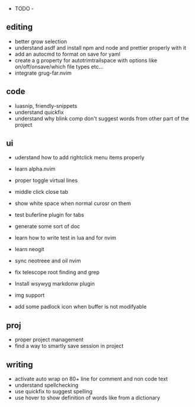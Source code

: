 
- TODO -


## editing
- better grow selection
- understand asdf and install npm and node and prettier properly with it  
- add an autocmd to format on save for yaml  
- create a g property for autotrimtrailspace with options like on/off/onsave/which file types etc...
- integrate grug-far.nvim

## code
- luasnip, friendly-snippets  
- understand quickfix  
- understand why blink comp don't suggest words from other part of the project  

## ui
- uderstand how to add rightclick menu items properly  
- learn alpha.nvim  
- proper toggle virtual lines  
- middle click close tab  
- show white space when normal curosr on them  
- test buferline plugin for tabs  

- generate some sort of doc  
- learn how to write test in lua and for nvim  

- learn neogit  

- sync neotreee and oil nvim  

- fix telescope root finding and grep  

- Install wsywyg markdonw plugin  
- img support  
- add some padlock icon when buffer is not modifyable

## proj
- proper project management  
- find a way to smartly save session in project  


## writing
- activate auto wrap on 80+ line for comment and non code text  
- understand spellchecking  
- use quickfix to suggest spelling  
- use hover to show definition of words like from a dictionary



